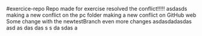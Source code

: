 #exercice-repo
Repo made for exercise
resolved the conflict!!!!!
asdasds
making a new conflict on the pc folder 
making a new conflict on GitHub web
Some change with the newtestBranch
even more changes
asdasdadasdas
asd
as
das
das
s
s
da
sdas
a